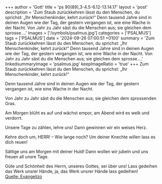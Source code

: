 +++
author = 'Gott'
title = 'ps 90(89),3-4.5-6.12-13.14.17'
layout = 'post'
description = 'Zum Staub zurückkehren lässt du den Menschen,  du sprichst: „Ihr Menschenkinder, kehrt zurück!“  Denn tausend Jahre sind in deinen Augen  wie der Tag, der gestern vergangen ist,  wie eine Wache in der Nacht.  Von Jahr zu Jahr säst du die Menschen aus; sie gleichen dem sprosse....'
images = ['/symbols/psalmus.jpg']
categories = ['PSALMUS']
tags = ['PSALMUS']
date = '2024-09-26 07:00:51 +0100'
summary = 'Zum Staub zurückkehren lässt du den Menschen,  du sprichst: „Ihr Menschenkinder, kehrt zurück!“  Denn tausend Jahre sind in deinen Augen  wie der Tag, der gestern vergangen ist,  wie eine Wache in der Nacht.  Von Jahr zu Jahr säst du die Menschen aus; sie gleichen dem sprosse....'
linkedsummaryImage = 'psalmus.jpg'
keepImageRatio = 'true'
+++
Zum Staub zurückkehren lässt du den Menschen, 
du sprichst: „Ihr Menschenkinder, kehrt zurück!“

Denn tausend Jahre sind in deinen Augen 
wie der Tag, der gestern vergangen ist, 
wie eine Wache in der Nacht.

Von Jahr zu Jahr säst du die Menschen aus;
sie gleichen dem sprossenden Gras.<!--more-->

Am Morgen blüht es auf und wächst empor, 
am Abend wird es welk und verdorrt.

Unsere Tage zu zählen, lehre uns! 
Dann gewinnen wir ein weises Herz.

Kehre doch um, HERR! – Wie lange noch? 
Um deiner Knechte willen lass es dich reuen!

Sättige uns am Morgen mit deiner Huld! 
Dann wollen wir jubeln und uns freuen all unsre Tage.

Güte und Schönheit des Herrn, unseres Gottes, sei über uns! 
Lass gedeihen das Werk unsrer Hände,
ja, das Werk unsrer Hände lass gedeihen!<br> [Quelle: Evangelizo](https://evangeliumtagfuertag.org/DE/gospel)